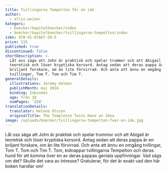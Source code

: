 ```yaml
---
title: Tvillingarna Tempelton får en idé
author:
  - ellis-weiner
kategori:
  - boecker/kapitelboecker/index
  - boecker/kapitelboecker/tvillingarna-tempelton/index
isbn: 978-91-87667-56-5
price: 115
published: true
discontinued: false
shortDescription: >-
  Låt oss säga att John är praktisk och spelar trummor och att Abigail är
  teoretisk och löser kryptiska korsord. Antag sedan att deras pappa är en
  briljant forskare, om än lite förvirrad. Och anta att ännu en omgång
  tvillingar, Tom T. Tom och Tim T.
generalDetails:
  illustrations: Jeremy Holmes
  publishMonth: maj 2016
  binding: Inbunden
  age: från 10
  numPages: '224'
translationDetails:
  translator: Helena Olsson
  originalTitle: The Templeton Twins Have an Idea
image: /uploads/boecker/tvillingarna-tempelton-faar-en-ide.jpg
---
```

Låt oss säga att John är praktisk och spelar trummor och att Abigail är teoretisk och löser kryptiska korsord. Antag sedan att deras pappa är en briljant forskare, om än lite förvirrad. Och anta att ännu en omgång tvillingar, Tom T. Tom och Tim T. Tom, kidnappar tvillingarna Tempelton och deras hund för att komma över en av deras pappas geniala uppfinningar. Vad sägs om det? Skulle det vara av intresse? Gratulerar, för det är exakt vad den här boken handlar om!

